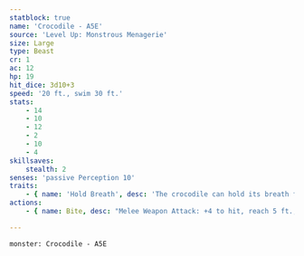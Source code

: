 ```yaml
---
statblock: true
name: 'Crocodile - A5E'
source: 'Level Up: Monstrous Menagerie'
size: Large
type: Beast
cr: 1
ac: 12
hp: 19
hit_dice: 3d10+3
speed: '20 ft., swim 30 ft.'
stats:
    - 14
    - 10
    - 12
    - 2
    - 10
    - 4
skillsaves:
    stealth: 2
senses: 'passive Perception 10'
traits:
    - { name: 'Hold Breath', desc: 'The crocodile can hold its breath for 15 minutes.' }
actions:
    - { name: Bite, desc: "Melee Weapon Attack: +4 to hit, reach 5 ft., one target. Hit: 7 (1d10+2) piercing damage and the target is grappled (escape DC 12). Until this grapple ends, the target is restrained and the crocodile can't bite a different target." }

---
```

```statblock
monster: Crocodile - A5E
```
